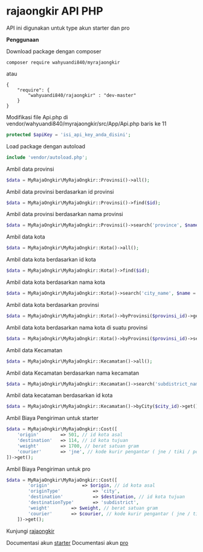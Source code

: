 # rajaongkir API PHP

API ini digunakan  untuk type akun starter dan pro 

**Penggunaan**

Download package dengan composer
```
composer require wahyuandi840/myrajaongkir
```
atau
```
{
	"require": {
		"wahyuandi840/rajaongkir" : "dev-master"
	}
}
```

Modifikasi file Api.php di vendor/wahyuandi840/myrajaongkir/src/App/Api.php baris ke 11
```php
protected $apiKey = 'isi_api_key_anda_disini';
```

Load package dengan autoload
```php
include 'vendor/autoload.php';
```

Ambil data provinsi
```php
$data = MyRajaOngkir\MyRajaOngkir::Provinsi()->all();
```

Ambil data provinsi berdasarkan id provinsi
```php
$data = MyRajaOngkir\MyRajaOngkir::Provinsi()->find($id);
```

Ambil data provinsi berdasarkan nama provinsi
```php
$data = MyRajaOngkir\MyRajaOngkir::Provinsi()->search('province', $name = "ja")->get();
```

Ambil data kota
```php
$data = MyRajaOngkir\MyRajaOngkir::Kota()->all();
```

Ambil data kota berdasarkan id kota
```php
$data = MyRajaOngkir\MyRajaOngkir::Kota()->find($id);
```

Ambil data kota berdasarkan nama kota
```php
$data = MyRajaOngkir\MyRajaOngkir::Kota()->search('city_name', $name = "banyu")->get();
```

Ambil data kota berdasarkan provinsi
```php
$data = MyRajaOngkir\MyRajaOngkir::Kota()->byProvinsi($provinsi_id)->get();
```

Ambil data kota berdasarkan nama kota di suatu provinsi
```php
$data = MyRajaOngkir\MyRajaOngkir::Kota()->byProvinsi($provinsi_id)->search('city_name', $name)->get();
```
Ambil data Kecamatan
```php
$data = MyRajaOngkir\MyRajaOngkir::Kecamatan()->all();
```
Ambil data Kecamatan berdasarkan nama kecamatan
```php
$data = MyRajaOngkir\MyRajaOngkir::Kecamatan()->search('subdistrict_name', $name = "kranggan")->get();;
```
Ambil data kecataman berdasarkan id kota
```php
$data = MyRajaOngkir\MyRajaOngkir::Kecamatan()->byCity($city_id)->get();
```

Ambil Biaya Pengiriman untuk starter
```php
$data = MyRajaOngkir\MyRajaOngkir::Cost([
	'origin' 		=> 501, // id kota asal
	'destination' 	=> 114, // id kota tujuan
	'weight' 		=> 1700, // berat satuan gram
	'courier' 		=> 'jne', // kode kurir pengantar ( jne / tiki / pos )
])->get();
```
Ambil Biaya Pengiriman untuk pro
```php
$data = MyRajaOngkir\MyRajaOngkir::Cost([
    	'origin' 	        => $origin, // id kota asal
        'originType'            => 'city',
        'destination'           => $destination, // id kota tujuan
        'destinationType'       => 'subdistrict',
    	'weight' 		=> $weight, // berat satuan gram
    	'courier' 		=> $courier, // kode kurir pengantar ( jne / tiki / pos )
    ])->get();
```

Kunjungi [rajaongkir](http://rajaongkir.com/)

Documentasi akun [starter](http://rajaongkir.com/dokumentasi/starter)
Documentasi akun [pro](http://rajaongkir.com/dokumentasi/pro)

